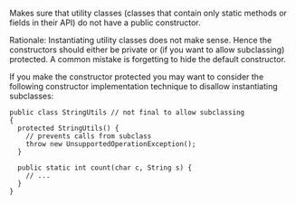 Makes sure that utility classes (classes that contain only static methods or fields in their API) do not have a public constructor.

Rationale: Instantiating utility classes does not make sense. Hence the constructors should either be private or (if you want to allow subclassing) protected. A common mistake is forgetting to hide the default constructor.

If you make the constructor protected you may want to consider the following constructor implementation technique to disallow instantiating subclasses:

    public class StringUtils // not final to allow subclassing
    {
      protected StringUtils() {
        // prevents calls from subclass
        throw new UnsupportedOperationException();
      }
    
      public static int count(char c, String s) {
        // ...
      }
    }